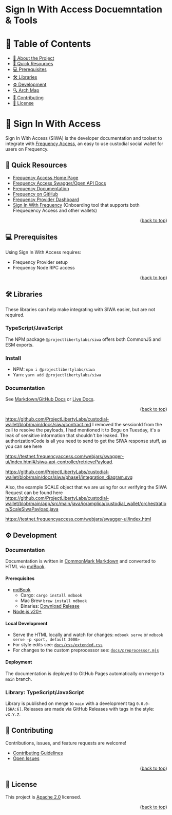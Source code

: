 # Sign In With Access Docuemntation & Tools

<!-- TABLE OF CONTENTS -->

# 📗 Table of Contents

- [📖 About the Project](#about-project)
- [🚀 Quick Resources](#-quick)
- [💻 Prerequisites](#-prerequisites)
- [🛠 Libraries](#-libraries)
- [⚙️ Development](#-development)
- [🔍 Arch Map](#-arch-maps)
- [🤝 Contributing](#-contributing)
- [📝 License](#-license)

<!-- PROJECT DESCRIPTION -->

# 📖 Sign In With Access<a name="about-project"></a>

Sign In With Access (SIWA) is the developer documentation and toolset to integrate with [Frequency Access](https://frequencyaccess.com), an easy to use custodial social wallet for users on Frequency.

## 🚀 Quick Resources<a name="-quick"></a>

- [Frequency Access Home Page](https://frequencyaccess.com)
- [Frequency Access Swagger/Open API Docs](https://testnet.frequencyaccess.com/webjars/swagger-ui/index.html)
- [Frequency Documentation](https://docs.frequency.xyz)
- [Frequency on GitHub](https://github.com/frequency-chain/frequency)
- [Frequency Provider Dashboard](https://provider.frequency.xyz)
- [Sign In With Frequency](https://github.com/ProjectLibertyLabs/siwf) (Onboarding tool that supports both Frequeqency Access and other wallets)

<p align="right">(<a href="#-table-of-contents">back to top</a>)</p>

## 💻 Prerequisites<a name="-prerequisites"></a>

Using Sign In With Access requires:

- Frequency Provider setup
- Frequency Node RPC access

<p align="right">(<a href="#-table-of-contents">back to top</a>)</p>

## 🛠 Libraries<a name="-libraries"></a>

These libraries can help make integrating with SIWA easier, but are not required.

### TypeScript/JavaScript

The NPM package `@projectlibertylabs/siwa` offers both CommonJS and ESM exports.

### Install
- NPM: `npm i @projectlibertylabs/siwa`
- Yarn: `yarn add @projectlibertylabs/siwa`

### Documentation

See [Markdown/GitHub Docs](./docs/src/QuickStart.md) or [Live Docs](https://projectlibertylabs.github.io/siwa/QuickStart.html).

<p align="right">(<a href="#-table-of-contents">back to top</a>)</p>

https://github.com/ProjectLibertyLabs/custodial-wallet/blob/main/docs/siwa/contract.md
I removed the sessionId from the call to resolve the payloads, I had mentioned it to Bogu on Tuesday, it's a leak of sensitive information that shouldn't be leaked. The authorizationCode is all you need to send to get the SIWA response stuff, as you can see here

https://testnet.frequencyaccess.com/webjars/swagger-ui/index.html#/siwa-api-controller/retrievePayload.

https://github.com/ProjectLibertyLabs/custodial-wallet/blob/main/docs/siwa/phase1/integration_diagram.svg

Also, the example SCALE object that we are using for our verifying the SIWA Request can be found here https://github.com/ProjectLibertyLabs/custodial-wallet/blob/main/app/src/main/java/io/amplica/custodial_wallet/orchestration/ScaleSiwaPayload.java



https://testnet.frequencyaccess.com/webjars/swagger-ui/index.html

## ⚙️ Development<a name="-development"></a>

### Documentation

Documentation is written in [CommonMark Markdown](https://rust-lang.github.io/mdBook/format/markdown.html) and converted to HTML via [mdBook](https://rust-lang.github.io/mdBook/).

#### Prerequisites

- [mdBook](https://rust-lang.github.io/mdBook/)
  - Cargo: `cargo install mdbook`
  - Mac Brew `brew install mdbook`
  - Binaries: [Download Release](https://github.com/rust-lang/mdBook/releases)
- [Node.js v20+](https://nodejs.org)

#### Local Development

- Serve the HTML locally and watch for changes: `mdbook serve` or `mdbook serve -p <port, default 3000>`
- For style edits see: [`docs/css/extended.css`](./docs/css/extended.css)
- For changes to the custom preprocessor see: [`docs/preprocessor.mjs`](./docs/preprocessor.mjs)

#### Deployment

The documentation is deployed to GitHub Pages automatically on merge to `main` branch.

### Library: TypeScript/JavaScript

Library is published on merge to `main` with a development tag `0.0.0-[SHA:6]`.
Releases are made via GitHub Releases with tags in the style: `vX.Y.Z`.

<!-- CONTRIBUTING -->

## 🤝 Contributing

Contributions, issues, and feature requests are welcome!

- [Contributing Guidelines](./CONTRIBUTING.md)
- [Open Issues](https://github.com/ProjectLibertyLabs/siwa/issues)

<p align="right">(<a href="#-table-of-contents">back to top</a>)</p>

<!-- LICENSE -->

## 📝 License

This project is [Apache 2.0](./LICENSE) licensed.

<p align="right">(<a href="#-table-of-contents">back to top</a>)</p>
